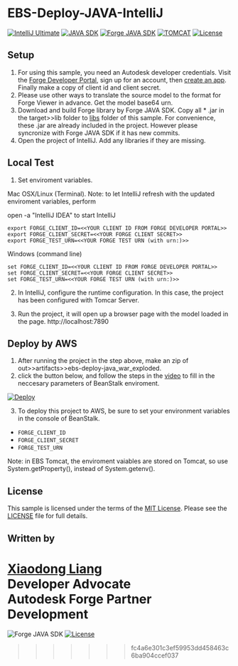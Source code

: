 # EBS-Deploy-JAVA-IntelliJ

[![IntelliJ Ultimate](https://img.shields.io/badge/IntelliJ%20Ultimate-2016.3.7-green.svg)](https://www.jetbrains.com/idea/)
[![JAVA SDK](https://img.shields.io/badge/JAVA%20SDK-1.8-yellow.svg)](http://www.oracle.com/technetwork/java/javase/downloads/jdk8-downloads-2133151.html)
[![Forge JAVA SDK](https://img.shields.io/badge/Forge%20JAVA%20SDK-1.0.1-orange.svg)](https://github.com/Autodesk-Forge/forge-api-java-client)
[![TOMCAT](https://img.shields.io/badge/tomcat-8.5.27-red.svg)](https://tomcat.apache.org/download-80.cgi)
[![License](http://img.shields.io/:license-mit-blue.svg)](http://opensource.org/licenses/MIT)

## Setup
1. For using this sample, you need an Autodesk developer credentials. Visit the [Forge Developer Portal](https://developer.autodesk.com), sign up for an account, then [create an app](https://developer.autodesk.com/myapps/create). Finally make a copy of client id and client secret. 
2. Please use other ways to translate the source model to the format for Forge Viewer in advance. Get the model base64 urn.
3. Download and build Forge library by Forge JAVA SDK. Copy all * .jar in the target>>lib folder to [libs](libs) folder of this sample. For convenience, these .jar are already included in the project. However please syncronize with Forge JAVA SDK if it has new commits.
4. Open the project of IntelliJ. Add any  libraries if they are missing.

## Local Test

1. Set enviroment variables. 

Mac OSX/Linux (Terminal). Note: to let IntelliJ refresh with the updated enviroment variables, perform 

   open -a "IntelliJ IDEA" to start IntelliJ

   
    export FORGE_CLIENT_ID=<<YOUR CLIENT ID FROM FORGE DEVELOPER PORTAL>>
    export FORGE_CLIENT_SECRET=<<YOUR FORGE CLIENT SECRET>>
    export FORGE_TEST_URN=<<YOUR FORGE TEST URN (with urn:)>> 
 
Windows (command line)

    set FORGE_CLIENT_ID=<<YOUR CLIENT ID FROM FORGE DEVELOPER PORTAL>>
    set FORGE_CLIENT_SECRET=<<YOUR FORGE CLIENT SECRET>>
    set FORGE_TEST_URN=<<YOUR FORGE TEST URN (with urn:)>> 

2. In IntelliJ, configure the runtime configuration. In this case, the project has been configured with Tomcar Server.

3. Run the project, it will open up a browser page with the model loaded in the page. http://localhost:7890

## Deploy by AWS

1. After running the project in the step above, make an zip of out>>artifacts>>ebs-deploy-java_war_exploded.
2. click the button below, and follow the steps in the [video]() to fill in the neccesary parameters of BeanStalk enviroment.

[![Deploy](https://s3.amazonaws.com/deploytomh/button-deploy-aws-mh.png)](https://console.aws.amazon.com/elasticbeanstalk/?region=us-west-2#/newApplication?applicationName=EBS-Deploy-JAVA-IntelliJ&solutionStackName=Tomcat) 

3. To deploy this project to AWS, be sure to set your environment variables in the console of BeanStalk.
- `FORGE_CLIENT_ID`
- `FORGE_CLIENT_SECRET`
- `FORGE_TEST_URN`

Note: in EBS Tomcat, the enviroment vaiables are stored on Tomcat, so use System.getProperty(), instead of System.getenv().

## License

This sample is licensed under the terms of the [MIT License](http://opensource.org/licenses/MIT). 
Please see the [LICENSE](LICENSE) file for full details.


## Written by 

[Xiaodong Liang](https://twitter.com/coldwood) <br />
Developer Advocate <br />
Autodesk Forge Partner Development
=======
![Forge JAVA SDK](https://img.shields.io/badge/Forge%20JAVA%20SDK-1.0.1-orange.svg)
[![License](http://img.shields.io/:license-mit-blue.svg)](http://opensource.org/licenses/MIT)
>>>>>>> fc4a6e301c3ef59953dd458463c6ba904ccef037
